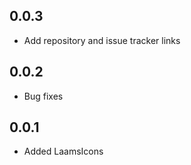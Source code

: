 ## 0.0.3
- Add repository and issue tracker links

## 0.0.2
- Bug fixes

## 0.0.1
- Added LaamsIcons
